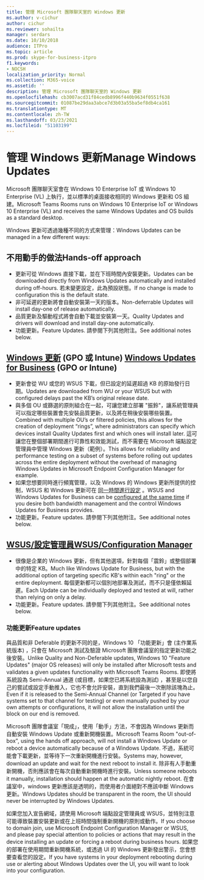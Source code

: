 ```yaml
---
title: 管理 Microsoft 團隊聊天室的 Windows 更新
ms.author: v-cichur
author: cichur
ms.reviewer: sohailta
manager: serdars
ms.date: 10/10/2018
audience: ITPro
ms.topic: article
ms.prod: skype-for-business-itpro
f1.keywords:
- NOCSH
localization_priority: Normal
ms.collection: M365-voice
ms.assetid: ''
description: 管理 Microsoft 團隊聊天室的 Windows 更新
ms.openlocfilehash: cb3007acd31f84cedb8996f440b9634f0551f638
ms.sourcegitcommit: 01087be29daa3abce7d3b03a55ba5ef8db4ca161
ms.translationtype: MT
ms.contentlocale: zh-TW
ms.lasthandoff: 03/23/2021
ms.locfileid: "51103199"
---
```

# <a name="manage-windows-updates"></a><span data-ttu-id="35427-103">管理 Windows 更新</span><span class="sxs-lookup"><span data-stu-id="35427-103">Manage Windows Updates</span></span>

<span data-ttu-id="35427-104">Microsoft 團隊聊天室會在 Windows 10 Enterprise IoT 或 Windows 10 Enterprise (VL) 上執行，並以標準的桌面接收相同的 Windows 更新和 OS 組建。</span><span class="sxs-lookup"><span data-stu-id="35427-104">Microsoft Teams Rooms runs on Windows 10 Enterprise IoT or Windows 10 Enterprise (VL) and receives the same Windows Updates and OS builds as a standard desktop.</span></span>

<span data-ttu-id="35427-105">Windows 更新可透過幾種不同的方式來管理：</span><span class="sxs-lookup"><span data-stu-id="35427-105">Windows Updates can be managed in a few different ways:</span></span>

## <a name="hands-off-approach"></a><span data-ttu-id="35427-106">不用動手的做法</span><span class="sxs-lookup"><span data-stu-id="35427-106">Hands-off approach</span></span> 
- <span data-ttu-id="35427-107">更新可從 Windows 直接下載，並在下班時間內安裝更新。</span><span class="sxs-lookup"><span data-stu-id="35427-107">Updates can be downloaded directly from Windows Updates automatically and installed during off-hours.</span></span> <span data-ttu-id="35427-108">若未變更設定，此為預設狀態。</span><span class="sxs-lookup"><span data-stu-id="35427-108">If no change is made to configuration this is the default state.</span></span>
- <span data-ttu-id="35427-109">非可延遲的更新將會自動安裝第一天的版本。</span><span class="sxs-lookup"><span data-stu-id="35427-109">Non-deferrable Updates will install day-one of release automatically.</span></span> 
- <span data-ttu-id="35427-110">品質更新及驅動程式將會自動下載並安裝第一天。</span><span class="sxs-lookup"><span data-stu-id="35427-110">Quality Updates and drivers will download and install day-one automatically.</span></span> 
- <span data-ttu-id="35427-111">功能更新。</span><span class="sxs-lookup"><span data-stu-id="35427-111">Feature Updates.</span></span> <span data-ttu-id="35427-112">請參閱下列其他附注。</span><span class="sxs-lookup"><span data-stu-id="35427-112">See additional notes below.</span></span> 

## <a name="windows-updates-for-business-gpo-or-intune"></a><span data-ttu-id="35427-113">[Windows 更新](/windows/deployment/update/waas-manage-updates-wufb) (GPO 或 Intune) </span><span class="sxs-lookup"><span data-stu-id="35427-113">[Windows Updates for Business](/windows/deployment/update/waas-manage-updates-wufb) (GPO or Intune)</span></span>   
- <span data-ttu-id="35427-114">更新會從 WU 或您的 WSUS 下載，但已設定的延遲超過 KB 的原始發行日期。</span><span class="sxs-lookup"><span data-stu-id="35427-114">Updates are downloaded from WU or your WSUS but with configured delays past the KB’s original release date.</span></span> 
- <span data-ttu-id="35427-115">與多個 OU 或篩選的原則組合在一起，可讓您建立部署 "振鈴"，讓系統管理員可以指定哪些裝置會先安裝品質更新，以及將在稍後安裝哪些裝置。</span><span class="sxs-lookup"><span data-stu-id="35427-115">Combined with multiple OU’s or filtered policies, this allows for the creation of deployment “rings”, where administrators can specify which devices install Quality Updates first and which ones will install later.</span></span> <span data-ttu-id="35427-116">這可讓您在整個部署期間進行可靠性和效能測試，而不需要在 Microsoft 端點設定管理員中管理 Windows 更新（範例）。</span><span class="sxs-lookup"><span data-stu-id="35427-116">This allows for reliability and performance testing on a subset of systems before rolling out updates across the entire deployment without the overhead of managing Windows Updates in Microsoft Endpoint Configuration Manager for example.</span></span>
- <span data-ttu-id="35427-117">如果您想要同時進行頻寬管理，以及 Windows 的 Windows 更新所提供的控制，WSUS 和 Windows 更新可在 [同一時間進行設定](/windows/deployment/update/waas-integrate-wufb) 。</span><span class="sxs-lookup"><span data-stu-id="35427-117">WSUS and Windows Updates for Business can be [configured at the same time](/windows/deployment/update/waas-integrate-wufb) if you desire both bandwidth management and the control Windows Updates for Business provides.</span></span>
- <span data-ttu-id="35427-118">功能更新。</span><span class="sxs-lookup"><span data-stu-id="35427-118">Feature updates.</span></span> <span data-ttu-id="35427-119">請參閱下列其他附注。</span><span class="sxs-lookup"><span data-stu-id="35427-119">See additional notes below.</span></span>

## <a name="wsusconfiguration-manager"></a>[<span data-ttu-id="35427-120">WSUS/設定管理員</span><span class="sxs-lookup"><span data-stu-id="35427-120">WSUS/Configuration Manager</span></span>](/windows/deployment/update/waas-manage-updates-configuration-manager)
- <span data-ttu-id="35427-121">很像是企業的 Windows 更新，但有其他選項，針對每個「震鈴」或整個部署中的特定 KB。</span><span class="sxs-lookup"><span data-stu-id="35427-121">Much like Windows Update for Business, but with the additional option of targeting specific KB's within each "ring" or the entire deployment.</span></span> <span data-ttu-id="35427-122">每個更新都可以個別地部署及測試，而不只是僅依賴延遲。</span><span class="sxs-lookup"><span data-stu-id="35427-122">Each Update can be individually deployed and tested at will, rather than relying on only a delay.</span></span> 
- <span data-ttu-id="35427-123">功能更新。</span><span class="sxs-lookup"><span data-stu-id="35427-123">Feature updates.</span></span> <span data-ttu-id="35427-124">請參閱下列其他附注。</span><span class="sxs-lookup"><span data-stu-id="35427-124">See additional notes below.</span></span>


### <a name="feature-updates"></a><span data-ttu-id="35427-125">功能更新</span><span class="sxs-lookup"><span data-stu-id="35427-125">Feature updates</span></span>

<span data-ttu-id="35427-126">與品質和非 Deferable 的更新不同的是，Windows 10 「功能更新」會 (主作業系統版本) ，只會在 Microsoft 測試及驗證 Microsoft 團隊會議室的指定更新功能之後安裝。</span><span class="sxs-lookup"><span data-stu-id="35427-126">Unlike Quality and Non-Deferable updates, Windows 10 "Feature Updates" (major OS releases) will only be installed after Microsoft tests and validates a given updates functionality with Microsoft Teams Rooms.</span></span> <span data-ttu-id="35427-127">即使將系統設為 Semi-Annual 通道 (或目標，如果您已將系統設為測試) ，甚至是以您自己的嘗試或設定手動推入，它也不會允許安裝，直到我們最後一次刪除該塊為止。</span><span class="sxs-lookup"><span data-stu-id="35427-127">Even if it is released to the Semi-Annual Channel (or Targeted if you have systems set to that channel for testing) or even manually pushed by your own attempts or configurations, it will not allow the installation until the block on our end is removed.</span></span>

<span data-ttu-id="35427-128">Microsoft 團隊會議室「現成」，使用「動手」方法，不會因為 Windows 更新而自動安裝 Windows Update 或重新開機裝置。</span><span class="sxs-lookup"><span data-stu-id="35427-128">Microsoft Teams Room "out-of-box", using the hands off approach, will not install a Windows Update or reboot a device automatically because of a Windows Update.</span></span> <span data-ttu-id="35427-129">不過，系統可能會下載更新，並等待下一次重新開機進行安裝。</span><span class="sxs-lookup"><span data-stu-id="35427-129">Systems may, however, download an update and wait for the next reboot to install it.</span></span> <span data-ttu-id="35427-130">除非有人手動重新開機，否則應該會在每次自動重新開機時進行安裝。</span><span class="sxs-lookup"><span data-stu-id="35427-130">Unless someone reboots it manually, installation should happen at the automatic nightly reboot.</span></span> <span data-ttu-id="35427-131">在會議室中，windows 更新應該是透明的，而使用者介面絕對不應該中斷 Windows 更新。</span><span class="sxs-lookup"><span data-stu-id="35427-131">Windows Updates should be transparent in the room, the UI should never be interrupted by Windows Updates.</span></span>

<span data-ttu-id="35427-132">如果您加入宣告網域，請使用 Microsoft 端點設定管理員或 WSUS，並特別注意可能導致裝置安裝更新或在上班時間強制重新開機的原則或動作。</span><span class="sxs-lookup"><span data-stu-id="35427-132">If you choose to domain join, use Microsoft Endpoint Configuration Manager or WSUS, and please pay special attention to policies or actions that may result in the device installing an update or forcing a reboot during business hours.</span></span> <span data-ttu-id="35427-133">如果您的部署在使用期間重新開機系統，或透過 UI 的 Windows 更新發出警示，您會想要查看您的設定。</span><span class="sxs-lookup"><span data-stu-id="35427-133">If you have systems in your deployment rebooting during use or alerting about Windows Updates over the UI, you will want to look into your configuration.</span></span>